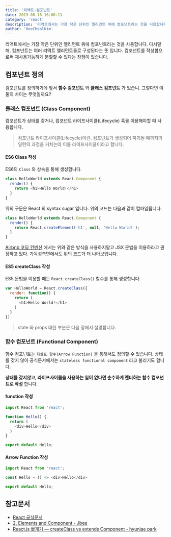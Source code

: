 ```yaml
---
title: '리액트-컴포넌트'
date: 2019-08-18 16:00:11
category: 'react'
description: '리액트에서는 가장 작은 단위인 엘리먼트 위에 컴포넌트라는 것을 사용합니다. 다시말해, 컴포넌트는 여러 리액트 앨리먼트들로 구성된다는 뜻 입니다. 컴포넌트를 작성함으로써 재사용가능하게 분할할 수 있다는 장점이 있습니다. 리액트의 컴포넌트에 대해 알아봅니다.'
author: 'HeeCheolKim'
---
```


리액트에서는 가장 작은 단위인 엘리먼트 위에 컴포넌트라는 것을 사용합니다. 다시말해, 컴포넌트는 여러 리액트 앨리먼트들로 구성된다는 뜻 입니다. 컴포넌트를 작성함으로써 재사용가능하게 분할할 수 있다는 장점이 있습니다.

## 컴포넌트 정의

컴포넌트를 정의하기에 앞서 **함수 컴포넌트** 와 **클래스 컴포넌트** 가 있습니. 그렇다면 이 둘의 차이는 무엇일까요?

### 클래스 컴포넌트 (Class Component)

컴포넌트가 상태를 갖거나, 컴포넌트 라이프사이클(Lifecycle) 훅을 이용해야할 때 사용합니다.

> 컴포넌트 라이프사이클(Lifecycle)이란, 컴포넌트가 생성되어 파괴될 때까지의 일련의 과정을 거치는데 이를 라이프사이클이라고 합니다.


#### ES6 Class 작성

ES6의 `Class` 와 상속을 통해 생성합니다.

```js
class HelloWorld extends React.Component {
  render() {
    return <h1>Hello World!</h1>
  }
}
```
위의 구문은 React 의 syntax sugar 입니다. 위의 코드는 다음과 같이 컴파일됩니다.

```js
class HelloWorld extends React.Component {
  render() {
    return React.createElement('h1', null, 'Hello World!');
  }
}
```

[Airbnb 코딩 컨벤션](https://github.com/apple77y/javascript/tree/master/react) 에서는 위와 같은 방식을 사용하지말고 JSX 문법을 이용하라고 권장하고 있다. 가독성측면에서도 위의 코드가 더 나아보입니다.

#### ES5 createClass 작성

ES5 문법을 이용할 때는 `React.createClass()` 함수를 통해 생성합니다.

```js
var HelloWorld = React.createClass({
  render: function() {
    return (
      <h1>Hello World!</h1>
    )
  }
})
```

> state 와 props 대한 부분은 다음 장에서 설명합니다.

### 함수 컴포넌트 (Functional Component)

함수 컴포넌트는 `화살표 함수(Arrow Function)` 을 통해서도 정의할 수 있습니다. 상태를 갖지 않아 공식문서에서는 `stateless functional component` 라고 불리기도 합니다.

**상태를 갖지않고, 라이프사이클을 사용하는 일이 없다면 순수하게 렌더하는 함수 컴포넌트로 작성** 합니다.

#### function 작성

```js
import React from 'react';

function Hello() {
  return (
    <div>Hello</div>
  )
}

export default Hello;
```

#### Arrow Function 작성

```js
import React from 'react';

const Hello = () => <div>Hello</div>

export default Hello;
```

## 참고문서

* [React 공식문서](https://ko.reactjs.org/docs/components-and-props.html)
* [2. Elements and Component - Jbee](https://jbee.io/react-tutorials/React-2-Elements-and-Component/)
* [React.js 뽀개기 — createClass vs extends Component - hyunjae park](https://engineering.huiseoul.com/react-js-%EB%BD%80%EA%B0%9C%EA%B8%B0-createclass-vs-extends-component-825f6b6fe898)
